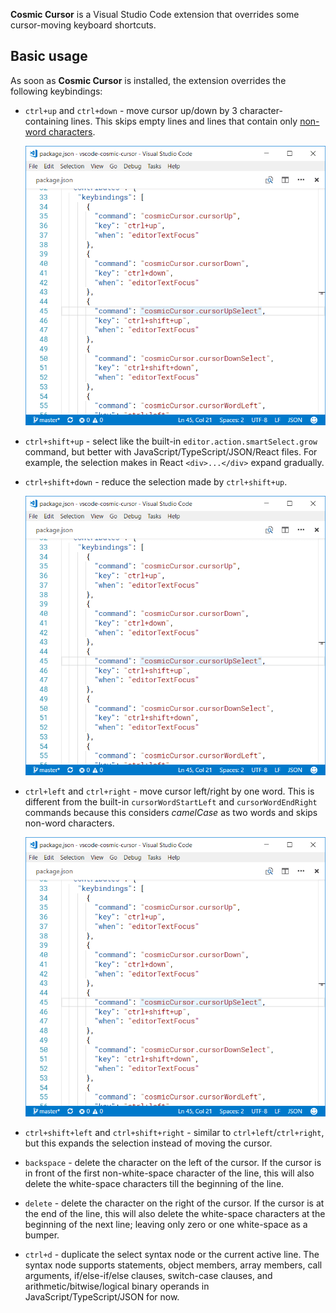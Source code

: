 **Cosmic Cursor** is a Visual Studio Code extension that overrides some cursor-moving keyboard shortcuts.

## Basic usage

As soon as **Cosmic Cursor** is installed, the extension overrides the following keybindings:

- `ctrl+up` and `ctrl+down` - move cursor up/down by 3 character-containing lines. This skips empty lines and lines that contain only [non-word characters](https://www.w3schools.com/Jsref/jsref_regexp_wordchar_non.asp).

	![ctrl+up](docs/ctrl+up.gif)

- `ctrl+shift+up` - select like the built-in `editor.action.smartSelect.grow` command, but better with JavaScript/TypeScript/JSON/React files. For example, the selection makes in React `<div>...</div>` expand gradually.
- `ctrl+shift+down` - reduce the selection made by `ctrl+shift+up`.

	![ctrl+shift+up](docs/ctrl+shift+up.gif)

- `ctrl+left` and `ctrl+right` - move cursor left/right by one word. This is different from the built-in `cursorWordStartLeft` and `cursorWordEndRight` commands because this considers _camelCase_ as two words and skips non-word characters.

	![ctrl+right](docs/ctrl+right.gif)

- `ctrl+shift+left` and `ctrl+shift+right` - similar to `ctrl+left`/`ctrl+right`, but this expands the selection instead of moving the cursor.

- `backspace` - delete the character on the left of the cursor. If the cursor is in front of the first non-white-space character of the line, this will also delete the white-space characters till the beginning of the line.

- `delete` - delete the character on the right of the cursor. If the cursor is at the end of the line, this will also delete the white-space characters at the beginning of the next line; leaving only zero or one white-space as a bumper.

- `ctrl+d` - duplicate the select syntax node or the current active line. The syntax node supports statements, object members, array members, call arguments, if/else-if/else clauses, switch-case clauses, and arithmetic/bitwise/logical binary operands in JavaScript/TypeScript/JSON for now. 
